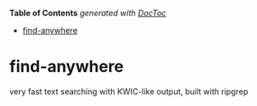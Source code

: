 <!-- START doctoc generated TOC please keep comment here to allow auto update -->
<!-- DON'T EDIT THIS SECTION, INSTEAD RE-RUN doctoc TO UPDATE -->
**Table of Contents**  *generated with [DocToc](https://github.com/thlorenz/doctoc)*

- [find-anywhere](#find-anywhere)

<!-- END doctoc generated TOC please keep comment here to allow auto update -->




# find-anywhere



very fast text searching with KWIC-like output, built with ripgrep
